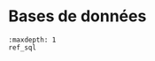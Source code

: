 <!-- Copyright 2024 Maxime Jan <maxime.jan@edufr.ch> -->
<!-- SPDX-License-Identifier: CC-BY-NC-SA-4.0 -->

# Bases de données


```{toctree}
:maxdepth: 1
ref_sql
```

